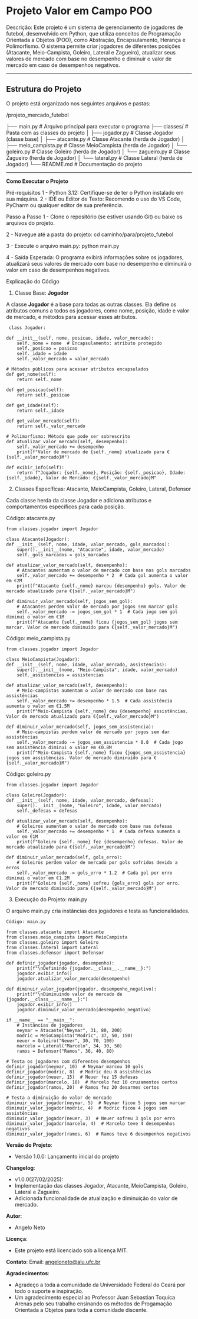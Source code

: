 # Projeto Valor em Campo POO

Descrição:
Este projeto é um sistema de gerenciamento de jogadores de futebol, desenvolvido em Python, que utiliza conceitos de Programação Orientada a Objetos (POO), como Abstração, Encapsulamento, Herança e Polimorfismo. O sistema permite criar jogadores de diferentes posições (Atacante, Meio-Campista, Goleiro, Lateral e Zagueiro), atualizar seus valores de mercado com base no desempenho e diminuir o valor de mercado em caso de desempenhos negativos.

---

## Estrutura do Projeto

O projeto está organizado nos seguintes arquivos e pastas:

/projeto_mercado_futebol

├── main.py                # Arquivo principal para executar o programa
├── classes/               # Pasta com as classes do projeto
│   ├── jogador.py         # Classe Jogador (classe base)
│   ├── atacante.py        # Classe Atacante (herda de Jogador)
│   ├── meio_campista.py   # Classe MeioCampista (herda de Jogador)
│   └── goleiro.py         # Classe Goleiro (herda de Jogador)
│   └── zagueiro.py         # Classe Zagueiro (herda de Jogador)
│   └── lateral.py         # Classe Lateral (herda de Jogador)
└── README.md              # Documentação do projeto


---

**Como Executar o Projeto**

Pré-requisitos
1 - Python 3.12: Certifique-se de ter o Python instalado em sua máquina.
2 - IDE ou Editor de Texto: Recomendo o uso do VS Code, PyCharm ou qualquer editor de sua preferência.

Passo a Passo
1 - Clone o repositório (se estiver usando Git) ou baixe os arquivos do projeto.

2 - Navegue até a pasta do projeto:
cd caminho/para/projeto_futebol

3 - Execute o arquivo main.py:
python main.py

4 - Saída Esperada:
O programa exibirá informações sobre os jogadores, atualizará seus valores de mercado com base no desempenho e diminuirá o valor em caso de desempenhos negativos.

Explicação do Código

1. Classe Base: **Jogador**

A classe **Jogador** é a base para todas as outras classes. Ela define os atributos comuns a todos os jogadores, como nome, posição, idade e valor de mercado, e métodos para acessar esses atributos.

     class Jogador:

    def __init__(self, nome, posicao, idade, valor_mercado):
        self._nome = nome  # Encapsulamento: atributo protegido
        self._posicao = posicao
        self._idade = idade
        self._valor_mercado = valor_mercado

    # Métodos públicos para acessar atributos encapsulados
    def get_nome(self):
        return self._nome

    def get_posicao(self):
        return self._posicao

    def get_idade(self):
        return self._idade

    def get_valor_mercado(self):
        return self._valor_mercado

    # Polimorfismo: Método que pode ser sobrescrito
    def atualizar_valor_mercado(self, desempenho):
        self._valor_mercado += desempenho
        print(f"Valor de mercado de {self._nome} atualizado para €{self._valor_mercado}M")

    def exibir_info(self):
        return f"Jogador: {self._nome}, Posição: {self._posicao}, Idade: {self._idade}, Valor de Mercado: €{self._valor_mercado}M"

2. Classes Específicas: Atacante, MeioCampista, Goleiro, Lateral, Defensor

Cada classe herda da classe Jogador e adiciona atributos e comportamentos específicos para cada posição.

Código: atacante.py

    from classes.jogador import Jogador  

    class Atacante(Jogador):
    def __init__(self, nome, idade, valor_mercado, gols_marcados):
        super().__init__(nome, "Atacante", idade, valor_mercado)  
        self._gols_marcados = gols_marcados  

    def atualizar_valor_mercado(self, desempenho):
        # Atacantes aumentam o valor de mercado com base nos gols marcados
        self._valor_mercado += desempenho * 2  # Cada gol aumenta o valor em €2M
        print(f"Atacante {self._nome} marcou {desempenho} gols. Valor de mercado atualizado para €{self._valor_mercado}M")

    def diminuir_valor_mercado(self, jogos_sem_gol):
        # Atacantes perdem valor de mercado por jogos sem marcar gols
        self._valor_mercado -= jogos_sem_gol * 1  # Cada jogo sem gol diminui o valor em €1M
        print(f"Atacante {self._nome} ficou {jogos_sem_gol} jogos sem marcar. Valor de mercado diminuído para €{self._valor_mercado}M")

Código: meio_campista.py

    from classes.jogador import Jogador  

    class MeioCampista(Jogador):
    def __init__(self, nome, idade, valor_mercado, assistencias):
        super().__init__(nome, "Meio-Campista", idade, valor_mercado) 
        self._assistencias = assistencias  

    def atualizar_valor_mercado(self, desempenho):
        # Meio-campistas aumentam o valor de mercado com base nas assistências
        self._valor_mercado += desempenho * 1.5  # Cada assistência aumenta o valor em €1.5M
        print(f"Meio-Campista {self._nome} deu {desempenho} assistências. Valor de mercado atualizado para €{self._valor_mercado}M")

    def diminuir_valor_mercado(self, jogos_sem_assistencia):
        # Meio-campistas perdem valor de mercado por jogos sem dar assistências
        self._valor_mercado -= jogos_sem_assistencia * 0.8  # Cada jogo sem assistência diminui o valor em €0.8M
        print(f"Meio-Campista {self._nome} ficou {jogos_sem_assistencia} jogos sem assistências. Valor de mercado diminuído para €{self._valor_mercado}M")

Código: goleiro.py

    from classes.jogador import Jogador  

    class Goleiro(Jogador):
    def __init__(self, nome, idade, valor_mercado, defesas):
        super().__init__(nome, "Goleiro", idade, valor_mercado)  
        self._defesas = defesas  

    def atualizar_valor_mercado(self, desempenho):
        # Goleiros aumentam o valor de mercado com base nas defesas
        self._valor_mercado += desempenho * 1  # Cada defesa aumenta o valor em €1M
        print(f"Goleiro {self._nome} fez {desempenho} defesas. Valor de mercado atualizado para €{self._valor_mercado}M")

    def diminuir_valor_mercado(self, gols_erro):
        # Goleiros perdem valor de mercado por gols sofridos devido a erros
        self._valor_mercado -= gols_erro * 1.2  # Cada gol por erro diminui o valor em €1.2M
        print(f"Goleiro {self._nome} sofreu {gols_erro} gols por erro. Valor de mercado diminuído para €{self._valor_mercado}M")

3. Execução do Projeto: main.py

O arquivo main.py cria instâncias dos jogadores e testa as funcionalidades.

    Código: main.py

    from classes.atacante import Atacante
    from classes.meio_campista import MeioCampista
    from classes.goleiro import Goleiro
    from classes.lateral import Lateral
    from classes.defensor import Defensor

    def definir_jogador(jogador, desempenho):
        print(f"\nDefinindo {jogador.__class__.__name__}:")
        jogador.exibir_info()
        jogador.atualizar_valor_mercado(desempenho)

    def diminuir_valor_jogador(jogador, desempenho_negativo):
        print(f"\nDiminuindo valor de mercado de {jogador.__class__.__name__}:")
        jogador.exibir_info()
        jogador.diminuir_valor_mercado(desempenho_negativo)

    if __name__ == "__main__":
        # Instâncias de jogadores
        neymar = Atacante("Neymar", 31, 80, 200)
        modric = MeioCampista("Modric", 37, 50, 150)
        neuer = Goleiro("Neuer", 30, 70, 100)
        marcelo = Lateral("Marcelo", 34, 30, 50)
        ramos = Defensor("Ramos", 36, 40, 80)

    # Testa os jogadores com diferentes desempenhos
    definir_jogador(neymar, 10)  # Neymar marcou 10 gols
    definir_jogador(modric, 8)  # Modric deu 8 assistências
    definir_jogador(neuer, 15)  # Neuer fez 15 defesas
    definir_jogador(marcelo, 10)  # Marcelo fez 10 cruzamentos certos
    definir_jogador(ramos, 20)  # Ramos fez 20 desarmes certos

    # Testa a diminuição do valor de mercado
    diminuir_valor_jogador(neymar, 5)  # Neymar ficou 5 jogos sem marcar
    diminuir_valor_jogador(modric, 4)  # Modric ficou 4 jogos sem assistências
    diminuir_valor_jogador(neuer, 3)  # Neuer sofreu 3 gols por erro
    diminuir_valor_jogador(marcelo, 4)  # Marcelo teve 4 desempenhos negativos
    diminuir_valor_jogador(ramos, 6)  # Ramos teve 6 desempenhos negativos

**Versão do Projeto**:
- Versão 1.0.0: Lançamento inicial do projeto

**Changelog**:
- v1.0.0(27/02/2025):
- Implementação das classes Jogador, Atacante, MeioCampista, Goleiro, Lateral e Zagueiro.
- Adicionada funcionalidade de atualização e diminuição do valor de mercado.

**Autor**:
- Angelo Neto

**Licença**:
- Este projeto está licenciado sob a licença MIT.

**Contato**:
Email: angeloneto@alu.ufc.br

**Agradecimentos**:
- Agradeço a toda a comunidade da Universidade Federal do Ceará por todo o suporte e inspiração.
- Um agradecimento especial ao Professor Juan Sebastian Toquica Arenas pelo seu trabalho ensinando os métodos de Progamação Orientada a Objetos para toda a comunidade discente.
